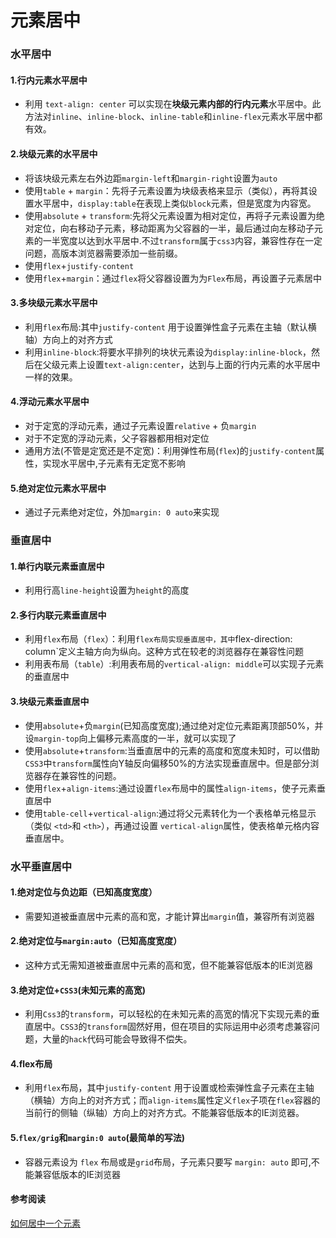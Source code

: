 # 元素居中

### 水平居中

#### 1.行内元素水平居中

* 利用 `text-align: center` 可以实现在**块级元素内部的行内元素**水平居中。此方法对`inline`、`inline-block`、`inline-table`和`inline-flex`元素水平居中都有效。

#### 2.块级元素的水平居中

* 将该块级元素左右外边距`margin-left`和`margin-right`设置为`auto`
* 使用`table` + `margin`：先将子元素设置为块级表格来显示（类似），再将其设置水平居中，`display:table`在表现上类似`block`元素，但是宽度为内容宽。
* 使用`absolute` + `transform`:先将父元素设置为相对定位，再将子元素设置为绝对定位，向右移动子元素，移动距离为父容器的一半，最后通过向左移动子元素的一半宽度以达到水平居中.不过`transform`属于`css3`内容，兼容性存在一定问题，高版本浏览器需要添加一些前缀。
* 使用`flex`+`justify-content`
* 使用`flex`+`margin`：通过`flex`将父容器设置为为`Flex`布局，再设置子元素居中

#### 3.多块级元素水平居中

* 利用`flex`布局:其中`justify-content` 用于设置弹性盒子元素在主轴（默认横轴）方向上的对齐方式
* 利用`inline-block`:将要水平排列的块状元素设为`display:inline-block`，然后在父级元素上设置`text-align:center`，达到与上面的行内元素的水平居中一样的效果。

#### 4.浮动元素水平居中

* 对于定宽的浮动元素，通过子元素设置`relative` + 负`margin`
* 对于不定宽的浮动元素，父子容器都用相对定位
* 通用方法\(不管是定宽还是不定宽\)：利用弹性布局\(`flex`\)的`justify-content`属性，实现水平居中,子元素有无定宽不影响

#### 5.绝对定位元素水平居中

* 通过子元素绝对定位，外加`margin: 0 auto`来实现

### 垂直居中

#### 1.单行内联元素垂直居中

* 利用行高`line-height`设置为`height`的高度

#### 2.多行内联元素垂直居中

* 利用`flex`布局（`flex`）：利用`flex布局实现垂直居中，其中`flex-direction: column\`定义主轴方向为纵向。这种方式在较老的浏览器存在兼容性问题
* 利用表布局（`table`）:利用表布局的`vertical-align: middle`可以实现子元素的垂直居中

#### 3.块级元素垂直居中

* 使用`absolute`+负`margin`\(已知高度宽度\);通过绝对定位元素距离顶部50%，并设`margin-top`向上偏移元素高度的一半，就可以实现了
* 使用`absolute`+`transform`:当垂直居中的元素的高度和宽度未知时，可以借助`CSS3`中`transform`属性向Y轴反向偏移50%的方法实现垂直居中。但是部分浏览器存在兼容性的问题。
* 使用`flex`+`align-items`:通过设置`flex`布局中的属性`align-items`，使子元素垂直居中
* 使用`table-cell`+`vertical-align`:通过将父元素转化为一个表格单元格显示（类似 `<td>`和 `<th>`），再通过设置 `vertical-align`属性，使表格单元格内容垂直居中。

### 水平垂直居中

#### 1.绝对定位与负边距（已知高度宽度）

* 需要知道被垂直居中元素的高和宽，才能计算出`margin`值，兼容所有浏览器

#### 2.绝对定位与`margin:auto`（已知高度宽度）

* 这种方式无需知道被垂直居中元素的高和宽，但不能兼容低版本的IE浏览器

#### 3.绝对定位+`CSS3`\(未知元素的高宽\)

* 利用`Css3`的`transform`，可以轻松的在未知元素的高宽的情况下实现元素的垂直居中。`CSS3`的`transform`固然好用，但在项目的实际运用中必须考虑兼容问题，大量的`hack`代码可能会导致得不偿失。

#### 4.flex布局

* 利用`flex`布局，其中`justify-content` 用于设置或检索弹性盒子元素在主轴（横轴）方向上的对齐方式；而`align-items`属性定义`flex`子项在`flex`容器的当前行的侧轴（纵轴）方向上的对齐方式。不能兼容低版本的IE浏览器。

#### 5.`flex/grig`和`margin:0 auto`\(最简单的写法\)

* 容器元素设为 `flex` 布局或是`grid`布局，子元素只要写 `margin: auto` 即可,不能兼容低版本的IE浏览器

#### 参考阅读

[如何居中一个元素](https://github.com/ljianshu/Blog/issues/29)


